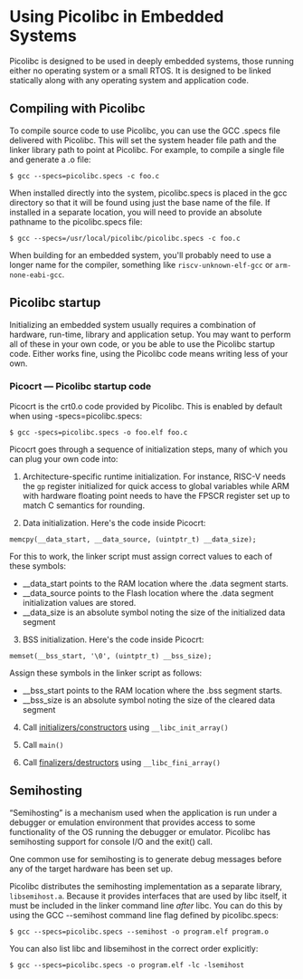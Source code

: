 # Using Picolibc in Embedded Systems

Picolibc is designed to be used in deeply embedded systems, those
running either no operating system or a small RTOS. It is designed to
be linked statically along with any operating system and application
code.

## Compiling with Picolibc

To compile source code to use Picolibc, you can use the GCC .specs
file delivered with Picolibc. This will set the system header file
path and the linker library path to point at Picolibc. For example, to
compile a single file and generate a .o file:

	$ gcc --specs=picolibc.specs -c foo.c

When installed directly into the system, picolibc.specs is placed in
the gcc directory so that it will be found using just the base name of
the file. If installed in a separate location, you will need to
provide an absolute pathname to the picolibc.specs file:

	$ gcc --specs=/usr/local/picolibc/picolibc.specs -c foo.c

When building for an embedded system, you'll probably need to use a
longer name for the compiler, something like `riscv-unknown-elf-gcc`
or `arm-none-eabi-gcc`.

## Picolibc startup

Initializing an embedded system usually requires a combination of
hardware, run-time, library and application setup. You may want to
perform all of these in your own code, or you be able to use the
Picolibc startup code. Either works fine, using the Picolibc code
means writing less of your own.

### Picocrt — Picolibc startup code

Picocrt is the crt0.o code provided by Picolibc. This is enabled by
default when using -specs=picolibc.specs:

	$ gcc -specs=picolibc.specs -o foo.elf foo.c

Picocrt goes through a sequence of initialization steps, many of which
you can plug your own code into:

 1) Architecture-specific runtime initialization. For instance, RISC-V
    needs the `gp` register initialized for quick access to global
    variables while ARM with hardware floating point needs to have the
    FPSCR register set up to match C semantics for rounding.
    
 2) Data initialization. Here's the code inside Picocrt:
```
memcpy(__data_start, __data_source, (uintptr_t) __data_size);
```
For this to work, the linker script must assign correct values to
each of these symbols:

 * __data_start points to the RAM location where the .data segment
   starts.
 * __data_source points to the Flash location where the .data segment
   initialization values are stored.
 * __data_size is an absolute symbol noting the size of the
   initialized data segment

 3) BSS initialization. Here's the code inside Picocrt:
```
memset(__bss_start, '\0', (uintptr_t) __bss_size);
```
Assign these symbols in the linker script as follows:

 * __bss_start points to the RAM location where the .bss segment
   starts.
 * __bss_size is an absolute symbol noting the size of the cleared
   data segment

 4) Call [initializers/constructors](init.md) using `__libc_init_array()`

 5) Call `main()`

 6) Call [finalizers/destructors](init.md) using `__libc_fini_array()`

## Semihosting

“Semihosting” is a mechanism used when the application is run under a
debugger or emulation environment that provides access to some
functionality of the OS running the debugger or emulator. Picolibc
has semihosting support for console I/O and the exit() call.

One common use for semihosting is to generate debug messages before
any of the target hardware has been set up.

Picolibc distributes the semihosting implementation as a separate
library, `libsemihost.a`. Because it provides interfaces that are used
by libc itself, it must be included in the linker command line *after*
libc. You can do this by using the GCC --semihost
command line flag defined by picolibc.specs:

	$ gcc --specs=picolibc.specs --semihost -o program.elf program.o

You can also list libc and libsemihost in the correct order
explicitly:

	$ gcc --specs=picolibc.specs -o program.elf -lc -lsemihost
